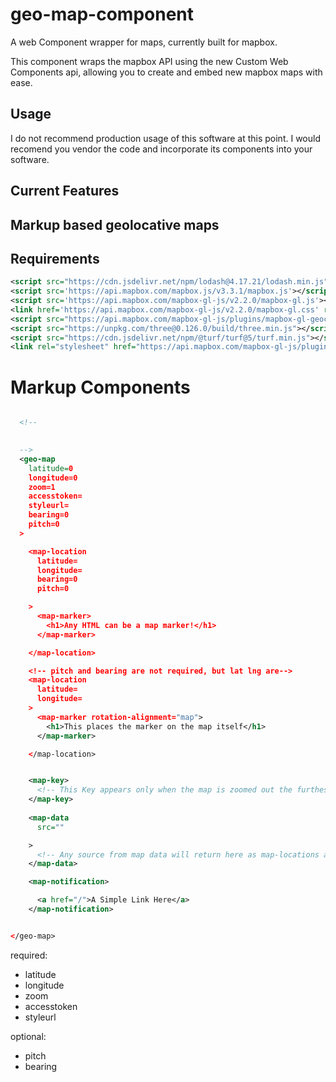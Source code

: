 # geo-map-component

A web Component wrapper for maps, currently built for mapbox.

This component wraps the mapbox API using the new Custom Web Components api, allowing you to create and embed new mapbox maps with ease. 


## Usage

I do not recommend production usage of this software at this point. I would recomend you vendor the code and incorporate its components into your software. 

## Current Features


## Markup based geolocative maps

## Requirements

```XML
<script src="https://cdn.jsdelivr.net/npm/lodash@4.17.21/lodash.min.js"></script>
<script src='https://api.mapbox.com/mapbox.js/v3.3.1/mapbox.js'></script>
<script src='https://api.mapbox.com/mapbox-gl-js/v2.2.0/mapbox-gl.js'></script>
<link href='https://api.mapbox.com/mapbox-gl-js/v2.2.0/mapbox-gl.css' rel='stylesheet' />
<script src="https://api.mapbox.com/mapbox-gl-js/plugins/mapbox-gl-geocoder/v4.7.0/mapbox-gl-geocoder.min.js"></script>
<script src="https://unpkg.com/three@0.126.0/build/three.min.js"></script>
<script src="https://cdn.jsdelivr.net/npm/@turf/turf@5/turf.min.js"></script>
<link rel="stylesheet" href="https://api.mapbox.com/mapbox-gl-js/plugins/mapbox-gl-geocoder/v4.7.0/mapbox-gl-geocoder.css" type="text/css">


```

# Markup Components

```XML

  <!-- 
    

  -->
  <geo-map
    latitude=0
    longitude=0
    zoom=1
    accesstoken=
    styleurl=
    bearing=0
    pitch=0
  >

    <map-location
      latitude=
      longitude=
      bearing=0
      pitch=0

    >
      <map-marker>
        <h1>Any HTML can be a map marker!</h1>
      </map-marker>

    </map-location>

    <!-- pitch and bearing are not required, but lat lng are-->
    <map-location
      latitude=
      longitude=
    >
      <map-marker rotation-alignment="map">
        <h1>This places the marker on the map itself</h1>
      </map-marker>

    </map-location>


    <map-key>
      <!-- This Key appears only when the map is zoomed out the furthest from the user --> 
    </map-key>
    
    <map-data
      src="" 

    >
      <!-- Any source from map data will return here as map-locations and then will be placed on the map -->
    </map-data>

    <map-notification>

      <a href="/">A Simple Link Here</a>
    </map-notification>


</geo-map>

```

required: 
- latitude
- longitude
- zoom
- accesstoken
- styleurl

optional:
- pitch
- bearing
